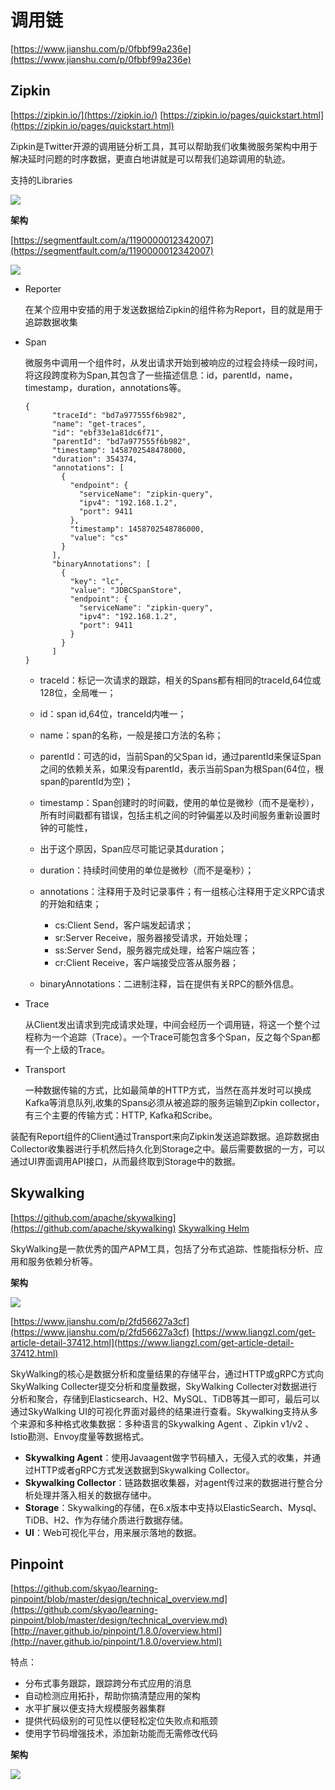 # 调用链 #

[https://www.jianshu.com/p/0fbbf99a236e](https://www.jianshu.com/p/0fbbf99a236e)

## Zipkin ##

[https://zipkin.io/](https://zipkin.io/)
[https://zipkin.io/pages/quickstart.html](https://zipkin.io/pages/quickstart.html)

Zipkin是Twitter开源的调用链分析工具，其可以帮助我们收集微服务架构中用于解决延时问题的时序数据，更直白地讲就是可以帮我们追踪调用的轨迹。

支持的Libraries

![](img/Zipkin_Libraries.png)

**架构**

[https://segmentfault.com/a/1190000012342007](https://segmentfault.com/a/1190000012342007)

![](img/Zipkin_arch.png)


- Reporter

	在某个应用中安插的用于发送数据给Zipkin的组件称为Report，目的就是用于追踪数据收集

- Span

	微服务中调用一个组件时，从发出请求开始到被响应的过程会持续一段时间，将这段跨度称为Span,其包含了一些描述信息：id，parentId，name，timestamp，duration，annotations等。

	```
	{
	      "traceId": "bd7a977555f6b982",
	      "name": "get-traces",
	      "id": "ebf33e1a81dc6f71",
	      "parentId": "bd7a977555f6b982",
	      "timestamp": 1458702548478000,
	      "duration": 354374,
	      "annotations": [
	        {
	          "endpoint": {
	            "serviceName": "zipkin-query",
	            "ipv4": "192.168.1.2",
	            "port": 9411
	          },
	          "timestamp": 1458702548786000,
	          "value": "cs"
	        }
	      ],
	      "binaryAnnotations": [
	        {
	          "key": "lc",
	          "value": "JDBCSpanStore",
	          "endpoint": {
	            "serviceName": "zipkin-query",
	            "ipv4": "192.168.1.2",
	            "port": 9411
	          }
	        }
	      ]
	}
	```

	- traceId：标记一次请求的跟踪，相关的Spans都有相同的traceId,64位或128位，全局唯一；
	- id：span id,64位，tranceId内唯一；
	- name：span的名称，一般是接口方法的名称；
	- parentId：可选的id，当前Span的父Span id，通过parentId来保证Span之间的依赖关系，如果没有parentId，表示当前Span为根Span(64位，根span的parentId为空)；
	- timestamp：Span创建时的时间戳，使用的单位是微秒（而不是毫秒），所有时间戳都有错误，包括主机之间的时钟偏差以及时间服务重新设置时钟的可能性，
	- 出于这个原因，Span应尽可能记录其duration；
	- duration：持续时间使用的单位是微秒（而不是毫秒）；
	- annotations：注释用于及时记录事件；有一组核心注释用于定义RPC请求的开始和结束；

		- cs:Client Send，客户端发起请求；
		- sr:Server Receive，服务器接受请求，开始处理；
		- ss:Server Send，服务器完成处理，给客户端应答；
		- cr:Client Receive，客户端接受应答从服务器；
		
	- binaryAnnotations：二进制注释，旨在提供有关RPC的额外信息。
	

- Trace

	从Client发出请求到完成请求处理，中间会经历一个调用链，将这一个整个过程称为一个追踪（Trace）。一个Trace可能包含多个Span，反之每个Span都有一个上级的Trace。

- Transport

	一种数据传输的方式，比如最简单的HTTP方式，当然在高并发时可以换成Kafka等消息队列,收集的Spans必须从被追踪的服务运输到Zipkin collector，有三个主要的传输方式：HTTP, Kafka和Scribe。

装配有Report组件的Client通过Transport来向Zipkin发送追踪数据。追踪数据由Collector收集器进行手机然后持久化到Storage之中。最后需要数据的一方，可以通过UI界面调用API接口，从而最终取到Storage中的数据。

## Skywalking ##

[https://github.com/apache/skywalking](https://github.com/apache/skywalking)
[Skywalking Helm](https://github.com/apache/skywalking-kubernetes)

SkyWalking是一款优秀的国产APM工具，包括了分布式追踪、性能指标分析、应用和服务依赖分析等。

**架构**

![](img/skywalking_arch.png)

[https://www.jianshu.com/p/2fd56627a3cf](https://www.jianshu.com/p/2fd56627a3cf)
[https://www.liangzl.com/get-article-detail-37412.html](https://www.liangzl.com/get-article-detail-37412.html)

SkyWalking的核心是数据分析和度量结果的存储平台，通过HTTP或gRPC方式向SkyWalking Collecter提交分析和度量数据，SkyWalking Collecter对数据进行分析和聚合，存储到Elasticsearch、H2、MySQL、TiDB等其一即可，最后可以通过SkyWalking UI的可视化界面对最终的结果进行查看。Skywalking支持从多个来源和多种格式收集数据：多种语言的Skywalking Agent 、Zipkin v1/v2 、Istio勘测、Envoy度量等数据格式。


- **Skywalking Agent**：使用Javaagent做字节码植入，无侵入式的收集，并通过HTTP或者gRPC方式发送数据到Skywalking Collector。
- **Skywalking Collector**：链路数据收集器，对agent传过来的数据进行整合分析处理并落入相关的数据存储中。
- **Storage**：Skywalking的存储，在6.x版本中支持以ElasticSearch、Mysql、TiDB、H2、作为存储介质进行数据存储。
- **UI**：Web可视化平台，用来展示落地的数据。


## Pinpoint ##

[https://github.com/skyao/learning-pinpoint/blob/master/design/technical_overview.md](https://github.com/skyao/learning-pinpoint/blob/master/design/technical_overview.md)
[http://naver.github.io/pinpoint/1.8.0/overview.html](http://naver.github.io/pinpoint/1.8.0/overview.html)


特点：

- 分布式事务跟踪，跟踪跨分布式应用的消息
- 自动检测应用拓扑，帮助你搞清楚应用的架构
- 水平扩展以便支持大规模服务器集群
- 提供代码级别的可见性以便轻松定位失败点和瓶颈
- 使用字节码增强技术，添加新功能而无需修改代码


**架构**

![](img/Pinpoint_arch.png)


